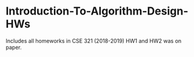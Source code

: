 # Introduction-To-Algorithm-Design-HWs
Includes all homeworks in CSE 321 (2018-2019)
HW1 and HW2 was on paper.
